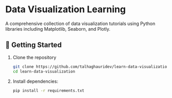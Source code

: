 # Data Visualization Learning

A comprehensive collection of data visualization tutorials using Python libraries including Matplotlib, Seaborn, and Plotly.

## 🚀 Getting Started

1. Clone the repository
   ```bash
   git clone https://github.com/talhaghauridev/learn-data-visualization.git
   cd learn-data-visualization
   ```

2. Install dependencies:
   ```bash
   pip install -r requirements.txt
   ```

